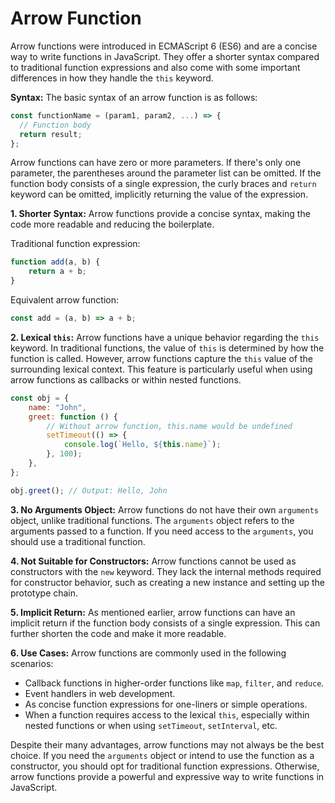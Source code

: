# Arrow Function

Arrow functions were introduced in ECMAScript 6 (ES6) and are a concise way to write functions in JavaScript. They offer a shorter syntax compared to traditional function expressions and also come with some important differences in how they handle the `this` keyword.

**Syntax:**
The basic syntax of an arrow function is as follows:

```javascript
const functionName = (param1, param2, ...) => {
  // Function body
  return result;
};
```

Arrow functions can have zero or more parameters. If there's only one parameter, the parentheses around the parameter list can be omitted. If the function body consists of a single expression, the curly braces and `return` keyword can be omitted, implicitly returning the value of the expression.

**1. Shorter Syntax:**
Arrow functions provide a concise syntax, making the code more readable and reducing the boilerplate.

Traditional function expression:

```javascript
function add(a, b) {
	return a + b;
}
```

Equivalent arrow function:

```javascript
const add = (a, b) => a + b;
```

**2. Lexical `this`:**
Arrow functions have a unique behavior regarding the `this` keyword. In traditional functions, the value of `this` is determined by how the function is called. However, arrow functions capture the `this` value of the surrounding lexical context. This feature is particularly useful when using arrow functions as callbacks or within nested functions.

```javascript
const obj = {
	name: "John",
	greet: function () {
		// Without arrow function, this.name would be undefined
		setTimeout(() => {
			console.log(`Hello, ${this.name}`);
		}, 100);
	},
};

obj.greet(); // Output: Hello, John
```

**3. No Arguments Object:**
Arrow functions do not have their own `arguments` object, unlike traditional functions. The `arguments` object refers to the arguments passed to a function. If you need access to the `arguments`, you should use a traditional function.

**4. Not Suitable for Constructors:**
Arrow functions cannot be used as constructors with the `new` keyword. They lack the internal methods required for constructor behavior, such as creating a new instance and setting up the prototype chain.

**5. Implicit Return:**
As mentioned earlier, arrow functions can have an implicit return if the function body consists of a single expression. This can further shorten the code and make it more readable.

**6. Use Cases:**
Arrow functions are commonly used in the following scenarios:

-   Callback functions in higher-order functions like `map`, `filter`, and `reduce`.
-   Event handlers in web development.
-   As concise function expressions for one-liners or simple operations.
-   When a function requires access to the lexical `this`, especially within nested functions or when using `setTimeout`, `setInterval`, etc.

Despite their many advantages, arrow functions may not always be the best choice. If you need the `arguments` object or intend to use the function as a constructor, you should opt for traditional function expressions. Otherwise, arrow functions provide a powerful and expressive way to write functions in JavaScript.
